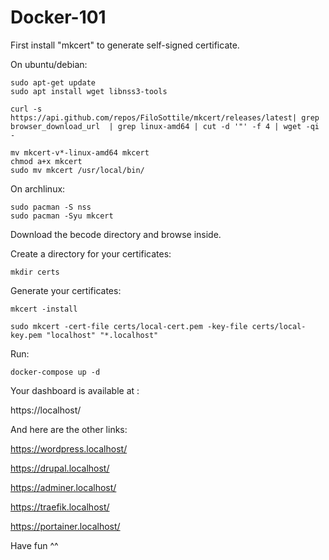 # Docker-101

First install "mkcert" to generate self-signed certificate.

On ubuntu/debian:
```
sudo apt-get update
sudo apt install wget libnss3-tools

curl -s https://api.github.com/repos/FiloSottile/mkcert/releases/latest| grep browser_download_url  | grep linux-amd64 | cut -d '"' -f 4 | wget -qi -

mv mkcert-v*-linux-amd64 mkcert
chmod a+x mkcert
sudo mv mkcert /usr/local/bin/
```
On archlinux:
```
sudo pacman -S nss
sudo pacman -Syu mkcert
```

Download the becode directory and browse inside.

Create a directory for your certificates:
```
mkdir certs
```
Generate your certificates:
```
mkcert -install 

sudo mkcert -cert-file certs/local-cert.pem -key-file certs/local-key.pem "localhost" "*.localhost"
```
Run:
```
docker-compose up -d 
```
Your dashboard is available at :

https://localhost/

And here are the other links:
  
https://wordpress.localhost/

https://drupal.localhost/

https://adminer.localhost/ 

https://traefik.localhost/

https://portainer.localhost/
 
Have fun ^^
